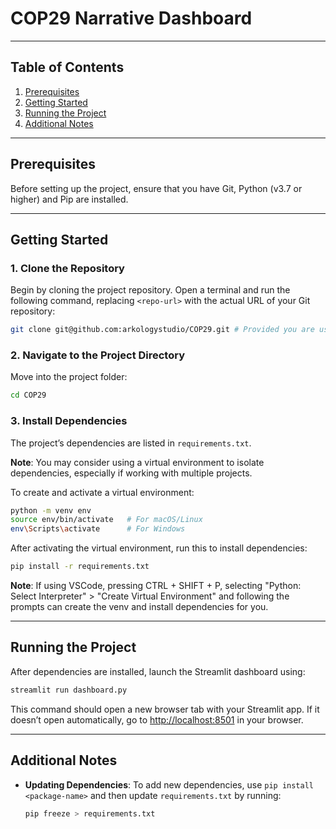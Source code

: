 
# COP29 Narrative Dashboard



---

## Table of Contents
1. [Prerequisites](#prerequisites)
2. [Getting Started](#getting-started)
3. [Running the Project](#running-the-project)
5. [Additional Notes](#additional-notes)

---

## Prerequisites

Before setting up the project, ensure that you have Git, Python (v3.7 or higher) and Pip are installed.

---

## Getting Started

### 1. Clone the Repository
Begin by cloning the project repository. Open a terminal and run the following command, replacing `<repo-url>` with the actual URL of your Git repository:

```bash
git clone git@github.com:arkologystudio/COP29.git # Provided you are using SSH.
```

### 2. Navigate to the Project Directory
Move into the project folder:

```bash
cd COP29
```

### 3. Install Dependencies
The project’s dependencies are listed in `requirements.txt`.

**Note**: You may consider using a virtual environment to isolate dependencies, especially if working with multiple projects.

To create and activate a virtual environment:
```bash
python -m venv env
source env/bin/activate   # For macOS/Linux
env\Scripts\activate      # For Windows
```

After activating the virtual environment, run this to install dependencies:
```bash
pip install -r requirements.txt
```

**Note**: If using VSCode, pressing CTRL + SHIFT + P, selecting "Python: Select Interpreter" > "Create Virtual Environment" and following the prompts can create the venv and install dependencies for you.

---

## Running the Project

After dependencies are installed, launch the Streamlit dashboard using:

```bash
streamlit run dashboard.py
```

This command should open a new browser tab with your Streamlit app. If it doesn’t open automatically, go to [http://localhost:8501](http://localhost:8501) in your browser.

---

## Additional Notes

- **Updating Dependencies**: To add new dependencies, use `pip install <package-name>` and then update `requirements.txt` by running:
  ```bash
  pip freeze > requirements.txt
  ```

